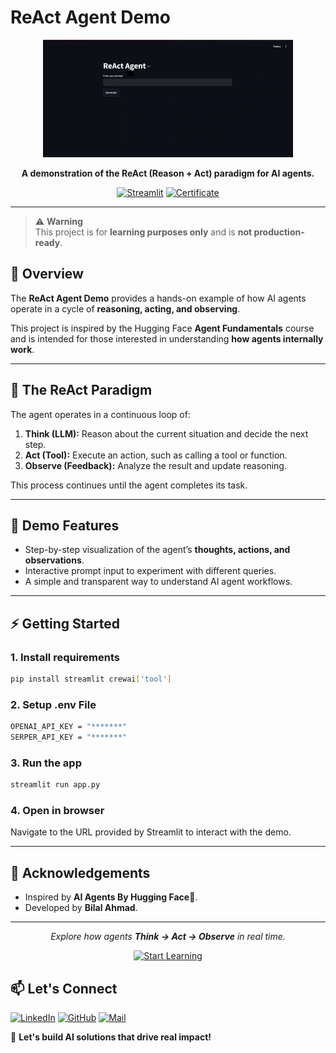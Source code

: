 # ReAct Agent Demo

<div align="center">
  <img src="scr/agent_demo.gif" width="400" alt="Agent Demo" style="display:inline-block;"/>
</div>

<p align="center">  
  <b>A demonstration of the ReAct (Reason + Act) paradigm for AI agents.</b>  
</p>

<p align="center">  
  <a href="https://streamlit.io/"><img src="https://img.shields.io/badge/Streamlit-App-red?logo=streamlit" alt="Streamlit"></a>  
  <a href="https://raw.githubusercontent.com/bilalahmadai/ReAct-Agent-Demo/refs/heads/main/scr/certificate.webp"  target="_blank">
    <img src="https://img.shields.io/badge/Certificate-Hugging%20Face-yellow?logo=huggingface" alt="Certificate"></a>
</p>

---
> ⚠️ **Warning**  
> This project is for **learning purposes only** and is **not production-ready**.  

## 📌 Overview

The **ReAct Agent Demo** provides a hands-on example of how AI agents operate in a cycle of **reasoning, acting, and observing**.

This project is inspired by the Hugging Face **Agent Fundamentals** course and is intended for those interested in understanding **how agents internally work**.

---

## 🧠 The ReAct Paradigm

The agent operates in a continuous loop of:

1. **Think (LLM):** Reason about the current situation and decide the next step.
2. **Act (Tool):** Execute an action, such as calling a tool or function.
3. **Observe (Feedback):** Analyze the result and update reasoning.

This process continues until the agent completes its task.

---

## 🚀 Demo Features

- Step-by-step visualization of the agent’s **thoughts, actions, and observations**.
- Interactive prompt input to experiment with different queries.
- A simple and transparent way to understand AI agent workflows.

---

## ⚡ Getting Started

### 1. Install requirements

```bash
pip install streamlit crewai['tool']
```

### 2. Setup .env File

```bash
OPENAI_API_KEY = "*******"
SERPER_API_KEY = "*******"
```

### 3. Run the app

```bash
streamlit run app.py
```

### 4. Open in browser

Navigate to the URL provided by Streamlit to interact with the demo.

---

## 🙌 Acknowledgements

- Inspired by **AI Agents By Hugging Face🤗**.
- Developed by **Bilal Ahmad**.

---

<p align="center"><i>Explore how agents <b>Think → Act → Observe</b> in real time.</i></p>
<p align="center">
    <a href="https://huggingface.co/learn/agents-course/unit0/introduction">
        <img src="https://img.shields.io/badge/Start Learning-Hugging%20Face-yellow?logo=huggingface" alt="Start Learning">
    </a>
</p>


## 📫 Let's Connect  
[![LinkedIn](https://custom-icon-badges.demolab.com/badge/LinkedIn-0A66C2?logo=linkedin-white&logoColor=fff)](https://linkedin.com/in/bilalahmadai)  [![GitHub](https://img.shields.io/badge/-GitHub-000?style=flat&logo=github)](https://github.com/bilalahmadai)  [![Mail](https://img.shields.io/badge/Mail-D14836?logo=gmail&logoColor=white)](mailto:bilalahmadai.me@gmail.com)

📌 **Let's build AI solutions that drive real impact!**
